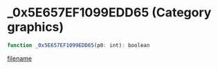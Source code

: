# _0x5E657EF1099EDD65 (Category graphics)

```js
function _0x5E657EF1099EDD65(p0: int): boolean
```

[filename](_0x5E657EF1099EDD65_m.md ':include')